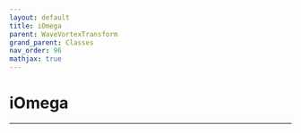 ```yaml
---
layout: default
title: iOmega
parent: WaveVortexTransform
grand_parent: Classes
nav_order: 96
mathjax: true
---
```


#  iOmega




---

